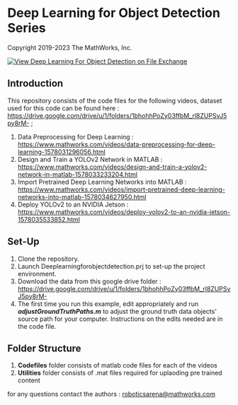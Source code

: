 # Deep Learning for Object Detection Series

Copyright 2019-2023 The MathWorks, Inc.

[![View Deep Learning For Object Detection on File Exchange](https://www.mathworks.com/matlabcentral/images/matlab-file-exchange.svg)](https://www.mathworks.com/matlabcentral/fileexchange/73954-deep-learning-for-object-detection)

## Introduction

This repository consists of the code files for the following videos, dataset used for this code can be found here : https://drive.google.com/drive/u/1/folders/1bhohhPoZy03ffbM_rl8ZUPSvJ5py8rM- ;

1. Data Preprocessing for Deep Learning : https://www.mathworks.com/videos/data-preprocessing-for-deep-learning-1578031296056.html 
2. Design and Train a YOLOv2 Network in MATLAB : https://www.mathworks.com/videos/design-and-train-a-yolov2-network-in-matlab-1578033233204.html
3. Import Pretrained Deep Learning Networks into MATLAB : https://www.mathworks.com/videos/import-pretrained-deep-learning-networks-into-matlab-1578034627950.html
4. Deploy YOLOv2 to an NVIDIA Jetson : https://www.mathworks.com/videos/deploy-yolov2-to-an-nvidia-jetson-1578035533852.html

## Set-Up

1. Clone the repository.
2. Launch Deeplearningforobjectdetection.prj to set-up the project environment.
3. Download the data from this google drive folder : https://drive.google.com/drive/u/1/folders/1bhohhPoZy03ffbM_rl8ZUPSvJ5py8rM- 
4. The first time you run this example, edit appropriately and run ***adjustGroundTruthPaths.m*** to adjust the ground truth data objects' source path for your computer. Instructions on the edits needed are in the code file.

## Folder Structure

1. **Codefiles** folder consists of matlab code files for each of the videos
2. **Utilities** folder consists of .mat files required for uplaoding pre trained content


for any questions contact the authors : roboticsarena@mathworks.com

